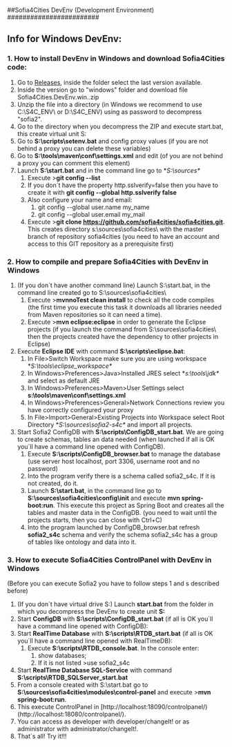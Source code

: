 ##Sofia4Cities DevEnv (Development Environment)
########################

## Info for Windows DevEnv:
### 1. How to install DevEnv in Windows and download Sofia4Cities code:
1. Go to [Releases](https://github.com/sofia4cities/dev-environment/master/releases/), inside the folder select the last version available.
2. Inside the version go to "windows" folder and download file Sofia4Cities.DevEnv.win.<version>.zip
3.  Unzip the file into a directory (in Windows we recommend to use C:\S4C_ENV\ or D:\S4C_ENV\) using as password to decompress "sofia2".
3. Go to the directory when you decompress the ZIP and execute start.bat, this create virtual unit S:
4. Go to **S:\scripts\setenv.bat** and config proxy values (if you are not behind a proxy you can delete these variables)
5. Go to **S:\tools\maven\conf\settings.xml** and edit <proxy> (of you are not behind a proxy you can comment this element)
6. Launch **S:\start.bat** and in the command line go to **S:\sources\**
	1. Execute >**git config --list**
	2. If you don´t have the property http.sslverify=false then you have to create it with **git config --global http.sslverify false**
	3. Also configure your name and email:
		1. git config --global user.name my_name
		2. git config --global user.email my_mail 
	4. Execute >**git clone https://github.com/sofia4cities/sofia4cities.git**. This creates directory s:\sources\sofia4cities\ with the master branch of repository sofia4cities
	(you need to have an account and access to this GIT repository as a prerequisite first)

### 2. How to compile and prepare Sofia4Cities with DevEnv in Windows 
1. (If you don´t have another command line) Launch S:\start.bat, in the command line created go to S:\sources\sofia4cities\ 
	1. Execute >**mvnnoTest clean install** to check all the code compiles (the first time you execute this task it downloads all libraries needed from Maven repositories so it can need a time).
	3. Execute >**mvn eclipse:eclipse** in order to generate the Eclipse projects (if you launch the command from S:\sources\sofia4cities\ then the projects created have the dependency to other projects in Eclipse)
2. Execute **Eclipse IDE** with command **S:\scripts\eclipse.bat**:
	1. In File>Switch Workspace make sure you are using workspace **S:\tools\eclipse_workspace\**
	2. In Windows>Preferences>Java>Installed JRES select **s:\tools\jdk\** and select as default JRE
	3. In Windows>Preferences>Maven>User Settings select **s:\tools\maven\conf\settings.xml**
	4. In Windows>Preferences>General>Network Connections review you have correctly configured your proxy
	5. In File>Import>General>Existing Projects into Workspace select Root Directory **S:\sources\sofia2-s4c\** and import all projects.
3. Start Sofia2 ConfigDB with **S:\scripts\ConfigDB_start.bat**. We are going to create schemas, tables an data needed (when launched if all is OK you´ll have a command line opened with ConfigDB).
	1. Execute **S:\scripts\ConfigDB_browser.bat** to manage the database (use server host localhost, port 3306, username root and no password)
	2. Into the program verify there is a schema called sofia2_s4c. If it is not created, do it.
	3.  Launch **S:\start.bat**, in the command line go to **S:\sources\sofia4cities\config\init** and execute **mvn spring-boot:run**. This execute this project as Spring Boot and creates all the tables and master data in the ConfigDB. (you need to wait until the projects starts, then you can close with Ctrl+C)
	1. Into the program launched by ConfigDB_browser.bat refresh **sofia2_s4c** schema and verify the schema sofia2_s4c has a group of tables like ontology and data into it.


### 3. How to execute Sofia4Cities ControlPanel with DevEnv in Windows 
(Before you can execute Sofia2 you have to follow steps 1 and s described before)

1. (If you don´t have virtual drive S:) Launch **start.bat** from the folder in which you decompress the DevEnv to create unit **S:**
2. Start **ConfigDB** with **S:\scripts\ConfigDB_start.bat** (if all is OK you´ll have a command line opened with ConfigDB):
3. Start **RealTime Database** with **S:\scripts\RTDB_start.bat** 
(if all is OK you´ll have a command line opened with RealTimeDB):
	1. Execute **S:\scripts\RTDB_console.bat**. In the console enter:
		1. show databases; 
		2. If it is not listed >use sofia2_s4c
3. Start **RealTime Database SQL-Service** with command **S:\scripts\RTDB_SQLServer_start.bat**
4. From a console created with S:\start.bat go to **S:\sources\sofia4cities\modules\control-panel** and execute >**mvn spring-boot:run**.
5. This execute ControlPanel in [http://localhost:18090/controlpanel/)(http://localhost:18080/controlpanel/).
6. You can access as developer with developer/changeIt! or as administrator with administrator/changeIt!.
7. That´s all! Try it!!!